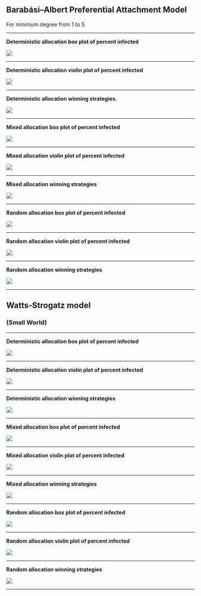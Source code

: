 

## Barabási–Albert Preferential Attachment Model

For minimum degree from 1 to 5.

---

**Deterministic allocation box plot of percent infected**

![](Results/20210421%20charts/percent_infected/BA%201%20-%205/boxplots/Deterministic%201.jpg)

---

**Deterministic allocation violin plot of percent infected**

![](Results/20210421%20charts/percent_infected/BA%201%20-%205/violinplots/Deterministic%201.jpg)

---

**Deterministic allocation winning strategies.**

![](Results/20210421%20charts/winners/BA%201%20-%205/Deterministic%201.jpg)

---

**Mixed allocation box plot of percent infected**

![](Results/20210421%20charts/percent_infected/BA%201%20-%205/boxplots/Mixed%201.jpg)

---

**Mixed allocation violin plot of percent infected**

![](Results/20210421%20charts/percent_infected/BA%201%20-%205/violinplots/Mixed%201.jpg)

---

**Mixed allocation winning strategies**

![](Results/20210421%20charts/winners/BA%201%20-%205/Mixed%201.jpg)

---

**Random allocation box plot of percent infected**

![](Results/20210421%20charts/percent_infected/BA%201%20-%205/boxplots/Random%201.jpg)

---

**Random allocation violin plot of percent infected**

![](Results/20210421%20charts/percent_infected/BA%201%20-%205/violinplots/Random%201.jpg)

---

**Random allocation winning strategies**

![](Results/20210421%20charts/winners/BA%201%20-%205/Random%201.jpg)

---

## Watts-Strogatz model

### (Small World)

---


**Deterministic allocation box plot of percent infected**

![](Results/20210421%20charts/percent_infected/WS%200.05-1.00/boxplots/Deterministic.jpg)

---

**Deterministic allocation violin plot of percent infected**

![](Results/20210421%20charts/percent_infected/WS%200.05-1.00/violinplots/Deterministic.jpg)

---

**Deterministic allocation winning strategies**

![](Results/20210421%20charts/winners/WS%200.05-1.00/Deterministic.jpg)

---

**Mixed allocation box plot of percent infected**

![](Results/20210421%20charts/percent_infected/WS%200.05-1.00/boxplots/Mixed.jpg)

---

**Mixed allocation violin plot of percent infected**

![](Results/20210421%20charts/percent_infected/WS%200.05-1.00/violinplots/Mixed.jpg)

---

**Mixed allocation winning strategies**

![](Results/20210421%20charts/winners/WS%200.05-1.00/Mixed.jpg)

---


**Random allocation box plot of percent infected**

![](Results/20210421%20charts/percent_infected/WS%200.05-1.00/boxplots/Random.jpg)

---

**Random allocation violin plot of percent infected**

![](Results/20210421%20charts/percent_infected/WS%200.05-1.00/violinplots/Random.jpg)

---

**Random allocation winning strategies**

![](Results/20210421%20charts/winners/WS%200.05-1.00/Random.jpg)

---